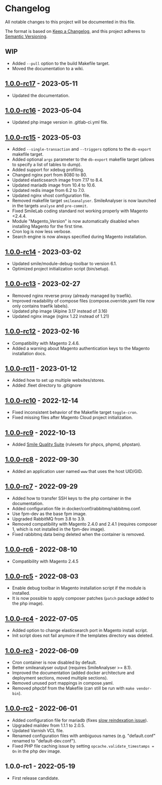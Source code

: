 # Changelog

All notable changes to this project will be documented in this file.

The format is based on [Keep a Changelog](https://keepachangelog.com/en/1.0.0/),
and this project adheres to [Semantic Versioning](https://semver.org/spec/v2.0.0.html).

## WIP

- Added `--pull` option to the build Makefile target.
- Moved the documentation to a wiki.

## [1.0.0-rc17] - 2023-05-11

- Updated the documentation.

## [1.0.0-rc16] - 2023-05-04

- Updated php image version in .gitlab-ci.yml file.

## [1.0.0-rc15] - 2023-05-03

- Added `--single-transaction` and `--triggers` options to the `db-export` makefile target.
- Added optional `args` parameter to the `db-export` makefile target (allows to specify a list of tables to dump).
- Added support for xdebug profiling.
- Changed nginx port from 8080 to 80.
- Updated elasticsearch image from 7.17 to 8.4.
- Updated mariadb image from 10.4 to 10.6.
- Updated redis image from 6.2 to 7.0.
- Updated nginx vhost configuration file.
- Removed makefile target `smileanalyser`. SmileAnalyser is now launched in the targets `analyse` and `pre-commit`.
- Fixed SmileLab coding standard not working properly with Magento <2.4.4.
- Module "Magento_Version" is now automatically disabled when installing Magento for the first time.
- Cron log is now less verbose.
- Search engine is now always specified during Magento installation.

## [1.0.0-rc14] - 2023-03-02

- Updated smile/module-debug-toolbar to version 6.1.
- Optimized project initialization script (bin/setup).

## [1.0.0-rc13] - 2023-02-27

- Removed nginx reverse proxy (already managed by traefik).
- Improved readability of compose files (compose.override.yaml file now only contains traefik labels).
- Updated php image (Alpine 3.17 instead of 3.16)
- Updated nginx image (nginx 1.22 instead of 1.21)

## [1.0.0-rc12] - 2023-02-16

- Compatibility with Magento 2.4.6.
- Added a warning about Magento authentication keys to the Magento installation docs.

## [1.0.0-rc11] - 2023-01-12

- Added how to set up multiple websites/stores.
- Added .fleet directory to .gitignore

## [1.0.0-rc10] - 2022-12-14

- Fixed inconsistent behavior of the Makefile target `toggle-cron`.
- Fixed missing files after Magento Cloud project initialization.

## [1.0.0-rc9] - 2022-10-13

- Added [Smile Quality Suite](https://github.com/Smile-SA/magento2-smilelab-quality-suite) (rulesets for phpcs, phpmd, phpstan).

## [1.0.0-rc8] - 2022-09-30

- Added an application user named `www` that uses the host UID/GID.

## [1.0.0-rc7] - 2022-09-29

- Added how to transfer SSH keys to the php container in the documentation.
- Added configuration file in docker/conf/rabbitmq/rabbitmq.conf.
- Use fpm-dev as the base fpm image.
- Upgraded RabbitMQ from 3.8 to 3.9.
- Removed compatibility with Magento 2.4.0 and 2.4.1 (requires composer 1, which is not installed in the fpm-dev image).
- Fixed rabbitmq data being deleted when the container is removed.

## [1.0.0-rc6] - 2022-08-10

- Compatibility with Magento 2.4.5

## [1.0.0-rc5] - 2022-08-03

- Enable debug toolbar in Magento installation script if the module is installed.
- It is now possible to apply composer patches (`patch` package added to the php image).

## [1.0.0-rc4] - 2022-07-05

- Added option to change elasticsearch port in Magento install script.
- Init script does not fail anymore if the templates directory was deleted.

## [1.0.0-rc3] - 2022-06-09

- Cron container is now disabled by default.
- Better smileanalyser output (requires SmileAnalyser >= 8.1).
- Improved the documentation (added docker architecture and deployment sections, moved multiple sections).
- Removed unused port mappings in compose.yaml.
- Removed phpcbf from the Makefile (can still be run with `make vendor-bin`).

## [1.0.0-rc2] - 2022-06-01

- Added configuration file for mariadb (fixes [slow reindexation issue](https://experienceleague.adobe.com/docs/commerce-operations/performance-best-practices/configuration.html#indexers)).
- Upgraded maildev from 1.1.1 to 2.0.5.
- Updated Varnish VCL file.
- Renamed configuration files with ambiguous names (e.g. "default.conf" renamed to "default-dev.conf").
- Fixed PHP file caching issue by setting `opcache.validate_timestamps = On` in the php dev image.

## 1.0.0-rc1 - 2022-05-19

- First release candidate.

[1.0.0-rc17]: https://git.smile.fr/magento2/docker-boilerplate/compare/1.0.0-rc16...1.0.0-rc17
[1.0.0-rc16]: https://git.smile.fr/magento2/docker-boilerplate/compare/1.0.0-rc15...1.0.0-rc16
[1.0.0-rc15]: https://git.smile.fr/magento2/docker-boilerplate/compare/1.0.0-rc14...1.0.0-rc15
[1.0.0-rc14]: https://git.smile.fr/magento2/docker-boilerplate/compare/1.0.0-rc13...1.0.0-rc14
[1.0.0-rc13]: https://git.smile.fr/magento2/docker-boilerplate/compare/1.0.0-rc12...1.0.0-rc13
[1.0.0-rc12]: https://git.smile.fr/magento2/docker-boilerplate/compare/1.0.0-rc11...1.0.0-rc12
[1.0.0-rc11]: https://git.smile.fr/magento2/docker-boilerplate/compare/1.0.0-rc10...1.0.0-rc11
[1.0.0-rc10]: https://git.smile.fr/magento2/docker-boilerplate/compare/1.0.0-rc9...1.0.0-rc10
[1.0.0-rc9]: https://git.smile.fr/magento2/docker-boilerplate/compare/1.0.0-rc8...1.0.0-rc9
[1.0.0-rc8]: https://git.smile.fr/magento2/docker-boilerplate/compare/1.0.0-rc7...1.0.0-rc8
[1.0.0-rc7]: https://git.smile.fr/magento2/docker-boilerplate/compare/1.0.0-rc6...1.0.0-rc7
[1.0.0-rc6]: https://git.smile.fr/magento2/docker-boilerplate/compare/1.0.0-rc5...1.0.0-rc6
[1.0.0-rc5]: https://git.smile.fr/magento2/docker-boilerplate/compare/1.0.0-rc4...1.0.0-rc5
[1.0.0-rc4]: https://git.smile.fr/magento2/docker-boilerplate/compare/1.0.0-rc3...1.0.0-rc4
[1.0.0-rc3]: https://git.smile.fr/magento2/docker-boilerplate/compare/1.0.0-rc2...1.0.0-rc3
[1.0.0-rc2]: https://git.smile.fr/magento2/docker-boilerplate/compare/1.0.0-rc1...1.0.0-rc2
